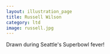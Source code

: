 ```yaml
---
layout: illustration_page
title: Russell Wilson
category: ltd
image: russell.jpg
---
```


Drawn during Seattle's Superbowl fever!